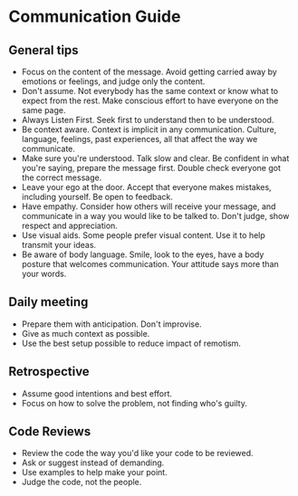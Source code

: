# Communication Guide

## General tips
- Focus on the content of the message. Avoid getting carried away by emotions or feelings, and judge only the content.
- Don't assume. Not everybody has the same context or know what to
  expect from the rest. Make conscious effort to have everyone on the
  same page.
- Always Listen First. Seek first to understand then to be understood.
- Be context aware. Context is implicit in any communication. Culture,
  language, feelings, past experiences, all that affect the way we communicate.
- Make sure you're understood. Talk slow and clear. Be confident in what
  you're saying, prepare the message first. Double check everyone got
  the correct message.
- Leave your ego at the door. Accept that everyone makes mistakes, including
  yourself. Be open to feedback.
- Have empathy. Consider how others will receive your message, and
  communicate in a way you would like to be talked to. Don't judge,
  show respect and appreciation.
- Use visual aids. Some people prefer visual content. Use it to help
  transmit your ideas.
- Be aware of body language. Smile, look to the eyes, have a body
  posture that welcomes communication. Your attitude says more than your
  words.

## Daily meeting
- Prepare them with anticipation. Don't improvise.
- Give as much context as possible.
- Use the best setup possible to reduce impact of remotism.

## Retrospective
- Assume good intentions and best effort.
- Focus on how to solve the problem, not finding who's guilty.

## Code Reviews
- Review the code the way you'd like your code to be reviewed.
- Ask or suggest instead of demanding.
- Use examples to help make your point.
- Judge the code, not the people.
